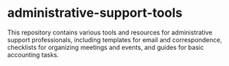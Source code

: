 # administrative-support-tools
This repository contains various tools and resources for administrative support professionals, including templates for email and correspondence, checklists for organizing meetings and events, and guides for basic accounting tasks. 
